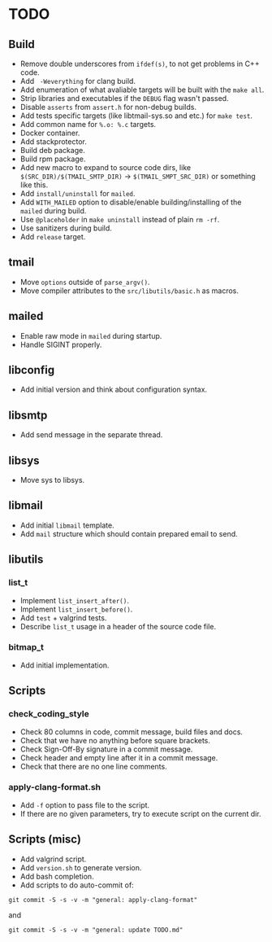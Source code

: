 # TODO

## Build

  * Remove double underscores from `ifdef(s)`, to not get problems
in C++ code.
  * Add ` -Weverything` for clang build.
  * Add enumeration of what avaliable targets will be built with the
`make all`.
  * Strip libraries and executables if the `DEBUG` flag wasn't passed.
  * Disable `asserts` from `assert.h` for non-debug builds.
  * Add tests specific targets (like libtmail-sys.so and etc.) for `make test`.
  * Add common name for `%.o: %.c` targets.
  * Docker container.
  * Add stackprotector.
  * Build deb package.
  * Build rpm package.
  * Add new macro to expand to source code dirs, like
`$(SRC_DIR)/$(TMAIL_SMTP_DIR)` -> `$(TMAIL_SMPT_SRC_DIR)` or something
like this.
  * Add `install/uninstall` for `mailed`.
  * Add `WITH_MAILED` option to disable/enable building/installing of
the `mailed` during build.
  * Use `@placeholder` in `make uninstall` instead of plain `rm -rf`.
  * Use sanitizers during build.
  * Add `release` target.

## tmail

  * Move `options` outside of `parse_argv()`.
  * Move compiler attributes to the `src/libutils/basic.h` as macros.

## mailed

  * Enable raw mode in `mailed` during startup.
  * Handle SIGINT properly.

## libconfig

  * Add initial version and think about configuration syntax.

## libsmtp

  * Add send message in the separate thread.

## libsys

  * Move sys to libsys.

## libmail

  * Add initial `libmail` template.
  * Add `mail` structure which should contain prepared email
to send.

## libutils

### list_t

  * Implement `list_insert_after()`.
  * Implement `list_insert_before()`.
  * Add `test` + valgrind tests.
  * Describe `list_t` usage in a header of the source code file.

### bitmap_t

  * Add initial implementation.

## Scripts

### check_coding_style

  * Check 80 columns in code, commit message, build files and docs.
  * Check that we have no anything before square brackets.
  * Check Sign-Off-By signature in a commit message.
  * Check header and empty line after it in a commit message.
  * Check that there are no one line comments.

### apply-clang-format.sh

  * Add `-f` option to pass file to the script.
  * If there are no given parameters, try to execute script on the
current dir.
  
## Scripts (misc)

  * Add valgrind script.
  * Add `version.sh` to generate version.
  * Add bash completion.
  * Add scripts to do auto-commit of:

`git commit -S -s -v -m "general: apply-clang-format"`

and

`git commit -S -s -v -m "general: update TODO.md"`